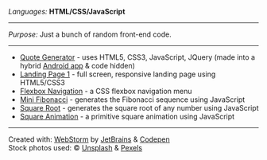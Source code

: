 <i>Languages: </i><b>HTML/CSS/JavaScript</b>
<hr>
<i>Purpose: </i>Just a bunch of random front-end code.
<hr>
<ul>
  <li><a href="http://jillpla.com/quotegenerator/quotes.html" target="_blank">Quote Generator</a> - uses HTML5, CSS3, JavaScript, JQuery (made into a hybrid <a href="https://play.google.com/store/apps/details?id=a.b.c.mquotes" target="_blank">Android app</a> & code hidden)
  <li><a href="http://jillpla.com/landingpage1/landpage1.html" target="_blank">Landing Page 1</a> - full screen, responsive landing page using HTML5/CSS3
  <li><a href="http://jillpla.com/flexbox/flex1.html" target="_blank">Flexbox Navigation</a> - a CSS flexbox navigation menu
  <li><a href="http://jillpla.com/minifib/minifib.html" target="_blank">Mini Fibonacci</a> - generates the Fibonacci sequence using JavaScript
  <li><a href="http://jillpla.com/squareroot/squareroot.html" target="_blank">Square Root</a> - generates the square root of any number using JavaScript
  <li><a href="http://jillpla.com/sqanimation/squareanimation.html" target="_blank">Square Animation</a> - a primitive square animation using JavaScript
</ul>
<hr>
Created with: <a href="https://www.jetbrains.com/webstorm/" target="_blank">WebStorm</a> by <a href="https://www.jetbrains.com/" target="_blank">JetBrains</a> & <a href="https://codepen.io/" target="_blank">Codepen</a>
<br />
Stock photos used: © <a href="https://unsplash.com/" target="_blank">Unsplash</a> & <a href="https://www.pexels.com/" target="_blank">Pexels</a>
